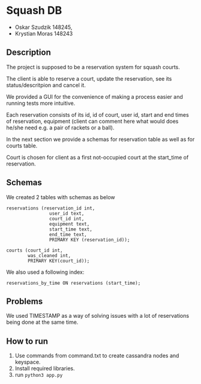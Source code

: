 # Squash DB

* Oskar Szudzik 148245,
* Krystian Moras 148243

## Description

The project is supposed to be a reservation system for squash courts. 

The client is able to reserve a court, update the reservation, see its status/descritpion and cancel it. 

We provided a GUI for the convenience of making a process easier and running tests more intuitive.

Each reservation consists of its id, id of court, user id, start and end times of reservation, equipment (client can comment here what would does he/she need e.g. a pair of rackets or a ball). 

In the next section we provide a schemas for reservation table as well as for courts table.  

Court is chosen for client as a first not-occupied court at the start_time of reservation.

## Schemas
We created 2 tables with schemas as below

```
reservations (reservation_id int, 
                user_id text, 
                court_id int, 
                equipment text, 
                start_time text, 
                end_time text, 
                PRIMARY KEY (reservation_id));
```
```
courts (court_id int, 
        was_cleaned int, 
        PRIMARY KEY(court_id));
```
We also used a following index:
```
reservations_by_time ON reservations (start_time);
```

## Problems

We used TIMESTAMP as a way of solving issues with a lot of reservations being done at the same time.

## How to run

1. Use commands from command.txt to create cassandra nodes and keyspace.
2. Install required libraries.
3. run  ```python3 app.py```